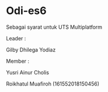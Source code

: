 # Odi-es6
Sebagai syarat untuk UTS Multiplatform

Leader : 

Gilby Dhilega Yodiaz

Member : 

Yusri Ainur Cholis 

Roikhatul Muafiroh (161552018150456)
